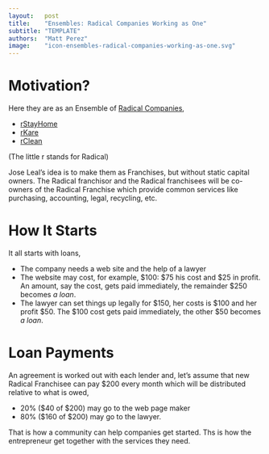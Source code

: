 ```yaml
---
layout:   post
title:    "Ensembles: Radical Companies Working as One"
subtitle: "TEMPLATE"
authors:  "Matt Perez"
image:    "icon-ensembles-radical-companies-working-as-one.svg"
---
```


<div style='display:none; '>
 <p>Here they are as an Ensemble of Radical Companies.</p>
</div>

<h1>Motivation?</h1>
 <p>Here they are as an Ensemble of <a href="https://amazon.com/RADICAL-Companies-Organized-Success-Employees/dp/1641846429/ref=tmm_pap_swatch_0?_encoding=UTF8&dib_tag=se&dib=eyJ2IjoiMSJ9.zvWE1R0NDgL0e3yOQZ7SpbwPHIK23BUmdM6k3YRnWNPP66f8I60T-38roNtx8HMwoy8k1N6BYtOJzu7mSmeJeCI_C_jj7MjE3C1xZp1d1NY.DBHRTPyYr81wye-tlbSuMNfmCUX0Pk-yfvXl43EpA8Y&qid=1726525947&sr=8-1" target="_blank">Radical Companies</a>,</p>
  <ul>
   <li><a href="https://radicalcompanies.com/2022/05/12/rstayhome" target="_blank">rStayHome</a></li>
   <li><a href="https://radicalcompanies.com/2022/05/13/rkare" target="_blank">rKare</a></li>
   <li><a href="https://radicalcompanies.com/2022/05/14/rclean" target="_blank">rClean</a></li>
  </ul>
 <p>(The little <span class="_standout">r</span> stands for Radical)</p>
 <p>Jose Leal&rsquo;s idea is to make them as Franchises, but without static capital owners. The Radical franchisor and the Radical franchisees will be co-owners of the Radical Franchise which provide common services like purchasing, accounting, legal, recycling, etc.</p>

<h1>How It Starts</h1>
 <p>It all starts with loans,</p>
  <ul>
   <li>The company needs a web site and the help of a lawyer</li>
   <li>The website may cost, for example, $100: $75 his cost and $25 in profit. An amount, say the cost, gets paid immediately, the remainder $250 becomes <em>a loan</em>.</li>
   <li>The lawyer can set things up legally for $150, her costs is $100 and her profit $50. The $100 cost gets paid immediately, the other $50 becomes <em>a loan</em>.</li>
  </ul>

<h1>Loan Payments</h1>
 <p>An agreement is worked out with each lender and, let&rsquo;s assume that new Radical Franchisee can pay $200 every month which will be distributed relative to what is owed,</p>
  <ul>
   <li>20% ($40 of $200) may go to the web page maker</.i>
   <li>80% ($160 of $200) may go to the lawyer.</li>
  </ul>
 <p>That is how a community can help companies get started. Ths is how the entrepreneur get together with the services they need.</p> 